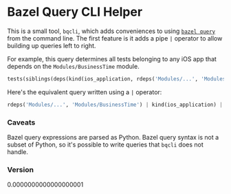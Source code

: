 # Bazel Query CLI Helper

This is a small tool, `bqcli`, which adds conveniences to using [`bazel query`](https://docs.bazel.build/versions/master/query.html) from the command line. The first feature is it adds a pipe `|` operator to allow building up queries left to right.

For example, this query determines all tests belonging to any iOS app that depends on the `Modules/BusinessTime` module.

```python
tests(siblings(deps(kind(ios_application, rdeps('Modules/...', 'Modules/BusinessTime')))))
```

Here's the equivalent query written using a `|` operator:

```python
rdeps('Modules/...', 'Modules/BusinessTime') | kind(ios_application) | deps() | siblings() | tests()
```

### Caveats

Bazel query expressions are parsed as Python. Bazel query syntax is not a subset of Python, so it's possible to write queries that `bqcli` does not handle.

### Version

0.0000000000000000001
